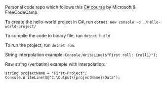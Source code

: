 Personal code repo which follows this [C# course](https://www.freecodecamp.org/learn/foundational-c-sharp-with-microsoft/) by Microsoft & FreeCodeCamp. 

To create the hello-world project in C#, run `dotnet new console -o ./hello-world-project/`

To compile the code to binary file, run `dotnet build`

To run the project, run `dotnet run`. 

String interpolation example: `Console.WriteLine($"First roll: {roll1}");`

Raw string (verbatim) example with interpolation: 
```
string projectName = "First-Project";
Console.WriteLine($@"C:\Output\{projectName}\Data");
```

